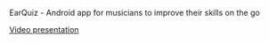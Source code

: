 EarQuiz - Android app for musicians to improve their skills on the go

[Video presentation](https://youtu.be/4djEpBsc8fU)
